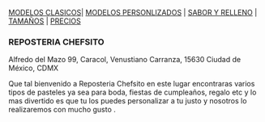 [MODELOS CLASICOS](./MODELOSCLASICOS.md)| [MODELOS PERSONLIZADOS](./MODELOSPERSONALIZADOS.md) | [SABOR Y RELLENO](./SABORYRELLENO.md) | [TAMAÑOS](./TAMAÑOS.md) | [PRECIOS](./PRECIOS.md)
### REPOSTERIA CHEFSITO 

Alfredo del Mazo 99, Caracol, Venustiano Carranza, 15630 Ciudad de México, CDMX

Que tal bienvenido a Reposteria Chefsito en este lugar encontraras varios tipos de pasteles ya sea para boda, fiestas de cumpleaños, regalo etc y lo mas divertido es que tu los puedes personalizar a tu justo y nosotros lo realizaremos  con mucho gusto .
